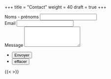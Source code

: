 +++
title = "Contact"
weight = 40
draft = true
+++

<form method="post" action="#">
	<div class="field half first">
		<label for="name">Noms - prénoms</label>
		<input type="text" name="name" id="name" />
	</div>
	<div class="field half">
		<label for="email">Email</label>
		<input type="text" name="email" id="email" />
	</div>
	<div class="field">
		<label for="message">Message</label>
		<textarea name="message" id="message" rows="4"></textarea>
	</div>
	<ul class="actions">
		<li><input type="submit" value="Envoyer" class="special" /></li>
		<li><input type="reset" value="effacer" /></li>
	</ul>
</form>

{{<  >}}
